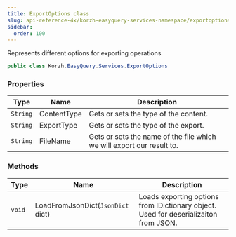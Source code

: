 ```yaml
---
title: ExportOptions class
slug: api-reference-4x/korzh-easyquery-services-namespace/exportoptions-class
sidebar:
  order: 100
---
```


Represents different options for exporting operations
```csharp
public class Korzh.EasyQuery.Services.ExportOptions

```

### Properties

| Type | Name | Description | 
| --- | --- | --- | 
| `String` | ContentType | Gets or sets the type of the content. | 
| `String` | ExportType | Gets or sets the type of the export. | 
| `String` | FileName | Gets or sets the name of the file which we will export our result to. | 


### Methods

| Type | Name | Description | 
| --- | --- | --- | 
| `void` | LoadFromJsonDict(`JsonDict` dict) | Loads exporting options from IDictionary object. Used for deserializaiton from JSON. |
